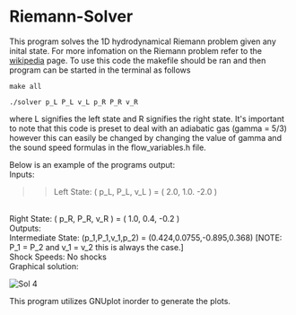 # Riemann-Solver

This program solves the 1D hydrodynamical Riemann problem given any inital state. For more infomation on the Riemann problem refer to the [wikipedia](https://en.wikipedia.org/wiki/Riemann_problem#:~:text=A%20Riemann%20problem%2C%20named%20after,in%20the%20domain%20of%20interest) page. To use this code the makefile should be ran and then program can be started in the terminal as follows 
```
make all

./solver p_L P_L v_L p_R P_R v_R
```
where L signifies the left state and R signifies the right state. It's important to note that this code is preset to deal with an adiabatic gas (gamma = 5/3) however this can easily be changed by changing the value of gamma and the sound speed formulas in the flow_variables.h file. 

Below is an example of the programs output: 
<br/>
Inputs:
<br/>
>>  Left State: ( p_L, P_L, v_L ) = ( 2.0, 1.0. -2.0 )
<br/>
  Right State: ( p_R, P_R, v_R ) = ( 1.0, 0.4, -0.2 )
<br/>
Outputs:
<br/>
  Intermediate State: (p_1,P_1,v_1,p_2) = (0.424,0.0755,-0.895,0.368) [NOTE: P_1 = P_2 and v_1 = v_2 this is always the case.]
<br/>
  Shock Speeds: No shocks
<br/>  
  Graphical solution:
  
  ![Sol 4](https://user-images.githubusercontent.com/60577496/114378234-e4556e80-9b5d-11eb-85c5-c2df8a6030a8.png)
  
  This program utilizes GNUplot inorder to generate the plots.
